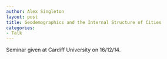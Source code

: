 ```yaml
---
author: Alex Singleton
layout: post
title: Geodemographics and the Internal Structure of Cities
categories:
- Talk
---
```


<script async class="speakerdeck-embed" data-id="7958e5c0687201320ea31645cc60d89d" data-ratio="1.33333333333333" src="//speakerdeck.com/assets/embed.js"></script>


Seminar given at Cardiff University on 16/12/14.
